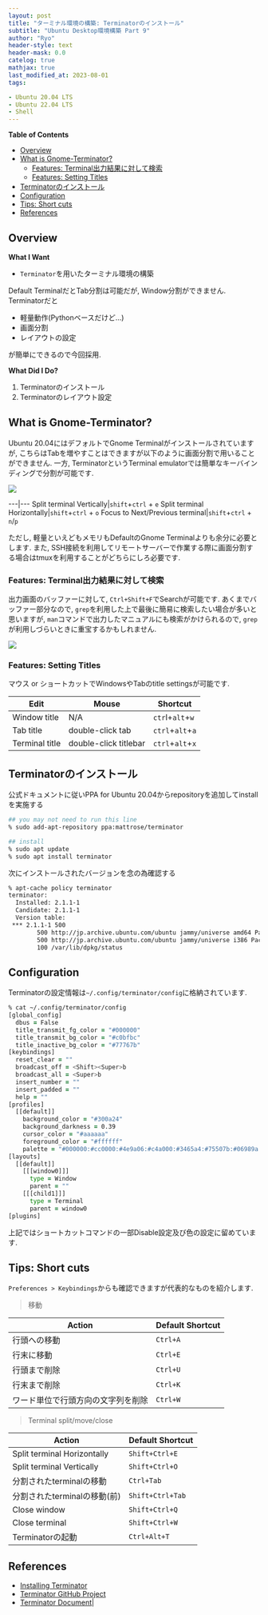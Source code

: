 ```yaml
---
layout: post
title: "ターミナル環境の構築: Terminatorのインストール"
subtitle: "Ubuntu Desktop環境構築 Part 9"
author: "Ryo"
header-style: text
header-mask: 0.0
catelog: true
mathjax: true
last_modified_at: 2023-08-01
tags:

- Ubuntu 20.04 LTS
- Ubuntu 22.04 LTS
- Shell
---
```


**Table of Contents**
<!-- START doctoc generated TOC please keep comment here to allow auto update -->
<!-- DON'T EDIT THIS SECTION, INSTEAD RE-RUN doctoc TO UPDATE -->

- [Overview](#overview)
- [What is Gnome-Terminator?](#what-is-gnome-terminator)
  - [Features: Terminal出力結果に対して検索](#features-terminal%E5%87%BA%E5%8A%9B%E7%B5%90%E6%9E%9C%E3%81%AB%E5%AF%BE%E3%81%97%E3%81%A6%E6%A4%9C%E7%B4%A2)
  - [Features: Setting Titles](#features-setting-titles)
- [Terminatorのインストール](#terminator%E3%81%AE%E3%82%A4%E3%83%B3%E3%82%B9%E3%83%88%E3%83%BC%E3%83%AB)
- [Configuration](#configuration)
- [Tips: Short cuts](#tips-short-cuts)
- [References](#references)

<!-- END doctoc generated TOC please keep comment here to allow auto update -->


## Overview

**What I Want**

- `Terminator`を用いたターミナル環境の構築

Default TerminalだとTab分割は可能だが, Window分割ができません. 
Terminatorだと

- 軽量動作(Pythonベースだけど...)
- 画面分割
- レイアウトの設定

が簡単にできるので今回採用.

**What Did I Do?**

1. Terminatorのインストール
2. Terminatorのレイアウト設定

## What is Gnome-Terminator?

Ubuntu 20.04にはデフォルトでGnome Terminalがインストールされていますが, こちらはTabを増やすことはできますが以下のように画面分割で用いることができません. 一方, TerminatorというTerminal emulatorでは簡単なキーバインディングで分割が可能です.

<img src="https://github.com/ryonakimageserver/omorikaizuka/blob/master/linux/terminal/20201224_terminal_terminator.png?raw=true">

---|---
Split terminal Vertically|`shift`+`ctrl` + `e`
Split terminal Horizontally|`shift`+`ctrl` + `o`
Focus to Next/Previous terminal|`shift`+`ctrl` + `n`/`p`

ただし, 軽量といえどもメモリもDefaultのGnome Terminalよりも余分に必要とします.
また, SSH接続を利用してリモートサーバーで作業する際に画面分割する場合はtmuxを利用することがどちらにしろ必要です.

### Features: Terminal出力結果に対して検索

出力画面のバッファーに対して, `Ctrl+Shift+F`でSearchが可能です. あくまでバッファー部分なので, 
`grep`を利用した上で最後に簡易に検索したい場合が多いと思いますが, `man`コマンドで出力したマニュアルにも検索がかけられるので, `grep`が利用しづらいときに重宝するかもしれません.

<img src="https://github.com/ryonakimageserver/omorikaizuka/blob/master/blog/Ubuntu/terminator-search.png?raw=true">

### Features: Setting Titles

マウス or ショートカットでWindowsやTabのtitle settingsが可能です.

|Edit 	|Mouse  |Shortcut|
|---|---|---|
|Window title| N/A 	|`ctr`l+`alt`+`w`|
|Tab title 	|double-click tab 	|`ctrl`+`alt`+`a`|
|Terminal title| 	double-click titlebar 	|`ctrl`+`alt`+`x`|


## Terminatorのインストール

公式ドキュメントに従いPPA for Ubuntu 20.04からrepositoryを追加してinstallを実施する

```zsh
## you may not need to run this line
% sudo add-apt-repository ppa:mattrose/terminator

## install
% sudo apt update
% sudo apt install terminator
```

次にインストールされたバージョンを念の為確認する

```zsh
% apt-cache policy terminator
terminator:
  Installed: 2.1.1-1
  Candidate: 2.1.1-1
  Version table:
 *** 2.1.1-1 500
        500 http://jp.archive.ubuntu.com/ubuntu jammy/universe amd64 Packages
        500 http://jp.archive.ubuntu.com/ubuntu jammy/universe i386 Packages
        100 /var/lib/dpkg/status
```

## Configuration

Terminatorの設定情報は`~/.config/terminator/config`に格納されています.

```zsh
% cat ~/.config/terminator/config
[global_config]
  dbus = False
  title_transmit_fg_color = "#000000"
  title_transmit_bg_color = "#c0bfbc"
  title_inactive_bg_color = "#77767b"
[keybindings]
  reset_clear = ""
  broadcast_off = <Shift><Super>b
  broadcast_all = <Super>b
  insert_number = ""
  insert_padded = ""
  help = ""
[profiles]
  [[default]]
    background_color = "#300a24"
    background_darkness = 0.39
    cursor_color = "#aaaaaa"
    foreground_color = "#ffffff"
    palette = "#000000:#cc0000:#4e9a06:#c4a000:#3465a4:#75507b:#06989a:#d3d7cf:#555753:#ef2929:#8ae234:#fce94f:#729fcf:#ad7fa8:#34e2e2:#eeeeec"
[layouts]
  [[default]]
    [[[window0]]]
      type = Window
      parent = ""
    [[[child1]]]
      type = Terminal
      parent = window0
[plugins]

```

上記ではショートカットコマンドの一部Disable設定及び色の設定に留めています.

## Tips: Short cuts

`Preferences > Keybindings`からも確認できますが代表的なものを紹介します.

> 移動

|Action| Default Shortcut|
|---|---|
|行頭への移動|`Ctrl+A`|
|行末に移動|`Ctrl+E`|
|行頭まで削除|`Ctrl+U`|
|行末まで削除|`Ctrl+K`|
|ワード単位で行頭方向の文字列を削除|`Ctrl+W`|

> Terminal split/move/close

|Action| Default Shortcut|
|---|---|
|Split terminal Horizontally|`Shift+Ctrl+E`|
|Split terminal Vertically|`Shift+Ctrl+O`|
|分割されたterminalの移動|`Ctrl+Tab`|
|分割されたterminalの移動(前)|`Shift+Ctrl+Tab`|
|Close window|`Shift+Ctrl+Q`|
|Close terminal|`Shift+Ctrl+W`|
|Terminatorの起動|`Ctrl+Alt+T`|

References
----

- [Installing Terminator](https://github.com/gnome-terminator/terminator/blob/master/INSTALL.md)
- [Terminator GitHub Project](https://github.com/gnome-terminator/terminator)
- [Terminator Document](https://terminator-gtk3.readthedocs.io/en/latest/)|